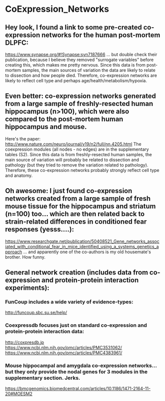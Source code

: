 # CoExpression_Networks


## Hey look, I found a link to some pre-created co-expression networks for the human post-mortem DLPFC:
https://www.synapse.org/#!Synapse:syn7187666
... but double check their publication, because I believe they removed "surrogate variables" before creating this, which makes me pretty nervous.
Since this data is from post-mortem samples, the main sources of variation the data are likely to relate to dissection and how people died. Therefore, co-expression networks are likely to reflect cell type and perhaps age/health/metabolism/hypoxia.

## Even better: co-expression networks generated from a large sample of freshly-resected human hippocampus (n>100), which were also compared to the post-mortem human hippocampus and mouse.
Here's the paper:
http://www.nature.com/neuro/journal/v19/n2/full/nn.4205.html
The coexpression modules (all nodes - no edges) are in the supplementary tables (S2).
Since this data is from freshly-resected human samples, the main source of variation will probably be related to dissection and pathology (but they tried to remove the variation related to pathology). Therefore, these co-expression networks probably strongly reflect cell type and anatomy.

## Oh awesome: I just found co-expression networks created from a large sample of fresh mouse tissue for the hippocampus and striatum (n=100) too... which are then related back to strain-related differences in conditioned fear responses (yesss....):
https://www.researchgate.net/publication/50408521_Gene_networks_associated_with_conditional_fear_in_mice_identified_using_a_systems_genetics_approach
... and apparently one of the co-authors is my old housemate's brother. How funny.


## General network creation (includes data from co-expression and protein-protein interaction experiments):

### FunCoup includes a wide variety of evidence-types:
http://funcoup.sbc.su.se/help/

### Coexpressdb focuses just on standard co-expression and protein-protein interaction data:
http://coxpresdb.jp
https://www.ncbi.nlm.nih.gov/pmc/articles/PMC3531062/
https://www.ncbi.nlm.nih.gov/pmc/articles/PMC4383961/

### Mouse hippocampal and amygdala co-expression networks... but they only provide the nodal genes for 3 modules in the supplementary section. Jerks.
https://bmcgenomics.biomedcentral.com/articles/10.1186/1471-2164-11-20#MOESM2


